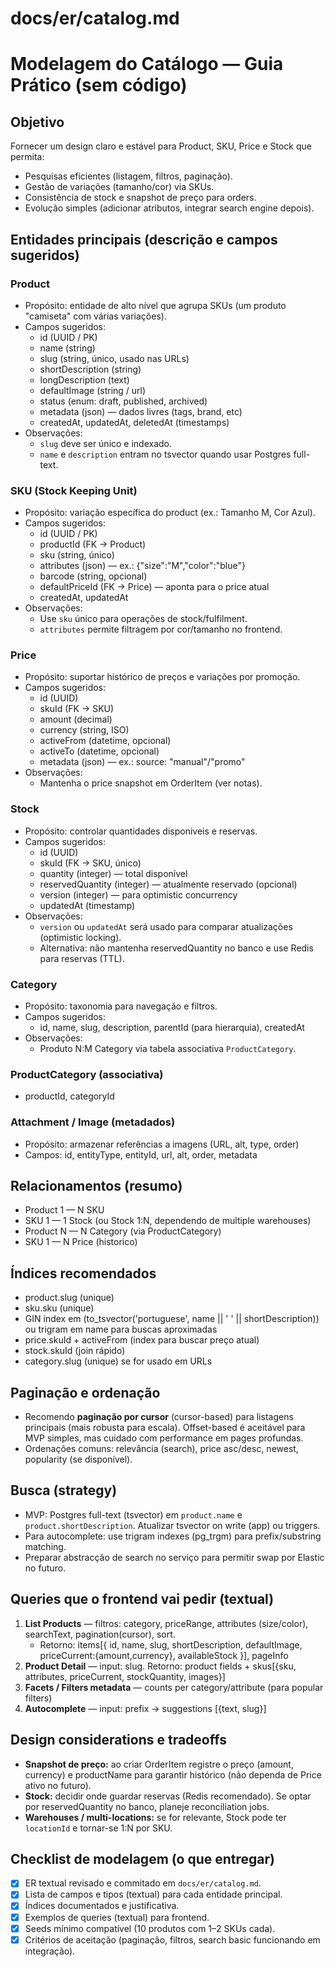 # docs/er/catalog.md

# Modelagem do Catálogo — Guia Prático (sem código)

## Objetivo
Fornecer um design claro e estável para Product, SKU, Price e Stock que permita:
- Pesquisas eficientes (listagem, filtros, paginação).
- Gestão de variações (tamanho/cor) via SKUs.
- Consistência de stock e snapshot de preço para orders.
- Evolução simples (adicionar atributos, integrar search engine depois).

## Entidades principais (descrição e campos sugeridos)
### Product
- Propósito: entidade de alto nível que agrupa SKUs (um produto "camiseta" com várias variações).
- Campos sugeridos:
  - id (UUID / PK)
  - name (string)
  - slug (string, único, usado nas URLs)
  - shortDescription (string)
  - longDescription (text)
  - defaultImage (string / url)
  - status (enum: draft, published, archived)
  - metadata (json) — dados livres (tags, brand, etc)
  - createdAt, updatedAt, deletedAt (timestamps)
- Observações:
  - `slug` deve ser único e indexado.
  - `name` e `description` entram no tsvector quando usar Postgres full-text.

### SKU (Stock Keeping Unit)
- Propósito: variação específica do product (ex.: Tamanho M, Cor Azul).
- Campos sugeridos:
  - id (UUID / PK)
  - productId (FK -> Product)
  - sku (string, único)
  - attributes (json) — ex.: {"size":"M","color":"blue"}
  - barcode (string, opcional)
  - defaultPriceId (FK -> Price) — aponta para o price atual
  - createdAt, updatedAt
- Observações:
  - Use `sku` único para operações de stock/fulfilment.
  - `attributes` permite filtragem por cor/tamanho no frontend.

### Price
- Propósito: suportar histórico de preços e variações por promoção.
- Campos sugeridos:
  - id (UUID)
  - skuId (FK -> SKU)
  - amount (decimal)
  - currency (string, ISO)
  - activeFrom (datetime, opcional)
  - activeTo (datetime, opcional)
  - metadata (json) — ex.: source: "manual"/"promo"
- Observações:
  - Mantenha o price snapshot em OrderItem (ver notas).

### Stock
- Propósito: controlar quantidades disponiveis e reservas.
- Campos sugeridos:
  - id (UUID)
  - skuId (FK -> SKU, único)
  - quantity (integer) — total disponível
  - reservedQuantity (integer) — atualmente reservado (opcional)
  - version (integer) — para optimistic concurrency
  - updatedAt (timestamp)
- Observações:
  - `version` ou `updatedAt` será usado para comparar atualizações (optimistic locking).
  - Alternativa: não mantenha reservedQuantity no banco e use Redis para reservas (TTL).

### Category
- Propósito: taxonomia para navegação e filtros.
- Campos sugeridos:
  - id, name, slug, description, parentId (para hierarquia), createdAt
- Observações:
  - Produto N:M Category via tabela associativa `ProductCategory`.

### ProductCategory (associativa)
- productId, categoryId

### Attachment / Image (metadados)
- Propósito: armazenar referências a imagens (URL, alt, type, order)
- Campos: id, entityType, entityId, url, alt, order, metadata

## Relacionamentos (resumo)
- Product 1 — N SKU  
- SKU 1 — 1 Stock (ou Stock 1:N, dependendo de multiple warehouses)  
- Product N — N Category (via ProductCategory)  
- SKU 1 — N Price (historico)

## Índices recomendados
- product.slug (unique)
- sku.sku (unique)
- GIN index em (to_tsvector('portuguese', name || ' ' || shortDescription)) ou trigram em name para buscas aproximadas
- price.skuId + activeFrom (index para buscar preço atual)
- stock.skuId (join rápido)
- category.slug (unique) se for usado em URLs

## Paginação e ordenação
- Recomendo **paginação por cursor** (cursor-based) para listagens principais (mais robusta para escala). Offset-based é aceitável para MVP simples, mas cuidado com performance em pages profundas.
- Ordenações comuns: relevância (search), price asc/desc, newest, popularity (se disponível).

## Busca (strategy)
- MVP: Postgres full-text (tsvector) em `product.name` e `product.shortDescription`. Atualizar tsvector on write (app) ou triggers.
- Para autocomplete: use trigram indexes (pg_trgm) para prefix/substring matching.
- Preparar abstracção de search no serviço para permitir swap por Elastic no futuro.

## Queries que o frontend vai pedir (textual)
1. **List Products** — filtros: category, priceRange, attributes (size/color), searchText, pagination(cursor), sort.
   - Retorno: items[{ id, name, slug, shortDescription, defaultImage, priceCurrent:{amount,currency}, availableStock }], pageInfo
2. **Product Detail** — input: slug. Retorno: product fields + skus[{sku, attributes, priceCurrent, stockQuantity, images}]
3. **Facets / Filters metadata** — counts per category/attribute (para popular filters)
4. **Autocomplete** — input: prefix -> suggestions [{text, slug}]

## Design considerations e tradeoffs
- **Snapshot de preço:** ao criar OrderItem registre o preço (amount, currency) e productName para garantir histórico (não dependa de Price ativo no futuro).
- **Stock:** decidir onde guardar reservas (Redis recomendado). Se optar por reservedQuantity no banco, planeje reconciliation jobs.
- **Warehouses / multi-locations:** se for relevante, Stock pode ter `locationId` e tornar-se 1:N por SKU.

## Checklist de modelagem (o que entregar)
- [X] ER textual revisado e commitado em `docs/er/catalog.md`.  
- [X] Lista de campos e tipos (textual) para cada entidade principal.  
- [X] Índices documentados e justificativa.  
- [X] Exemplos de queries (textual) para frontend.  
- [X] Seeds mínimo compatível (10 produtos com 1–2 SKUs cada).  
- [X] Critérios de aceitação (paginação, filtros, search basic funcionando em integração).